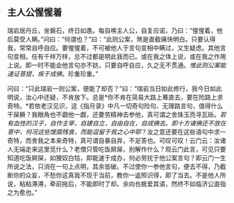 ## 主人公惺惺着

瑞岩居丹丘，坐磐石，终日如愚。每自唤主人公，自复应诺，乃曰：“惺惺着，他后莫受人瞒。”问曰：“何谓也？”曰：“此则公案，煞是直截痛快明白。只要认得我，常常自呼自应。要惺惺着，不可被他人于言句变相中瞒过，又生疑虑。其他言句变相，任有千样万样，总不过都是明此我而已。或在我之体上说，或在我之作用上说。即一时不能会他言句亦不妨，只要自呼自应，久之无不贯通。*惟此则公案能速证菩提，疾于成佛*。珍重珍重。”

问曰：“只此瑞岩一则公案，便能了却否？”曰：“瑞岩当日如此修行，我今日如此明说，汝心中还疑，不肯放下。总是*你不肯在简易大路上蓦直去，要在险路上求奇特。*若依老汉见识，这《指月录》中凡一切奇句险句、无理路言句，值得什么干屎橛？我眼角也不觑他一觑，还要劳精神去参他，真可谓之舍珠玉而寻瓦砾。*若有血性的汉子，自作主宰，自建自立，自由自在，自成佛去。即十方诸佛还不放在意中，何况这些馊腐残食，而能逗留于我之心中耶*？汝之意还要在这些语句中求一奇特，而舍我之本来奇特，真可谓自暴自弃，不足答也。可叹可叹！云门云：汝诸人无端走来这里觅什么？老僧只管吃饭屙屎，别解作什么？观云门此言，可见只要知道吃饭屙屎，如狸奴白牯，即能速于成办，何必劳扰于他公案言句？即云门一生所说之法，只消在一句上点明，其余皆破。不过使你一参他言句，便去不得，乃截断你的众妄，不愁你这真我不现于当前，教你一返照识得，即了当去。不是他人所说，粘粘滞滞，牵前拖后，不能即时了却。余向也极爱其语，然终不如临济公直指之为愈也。”
